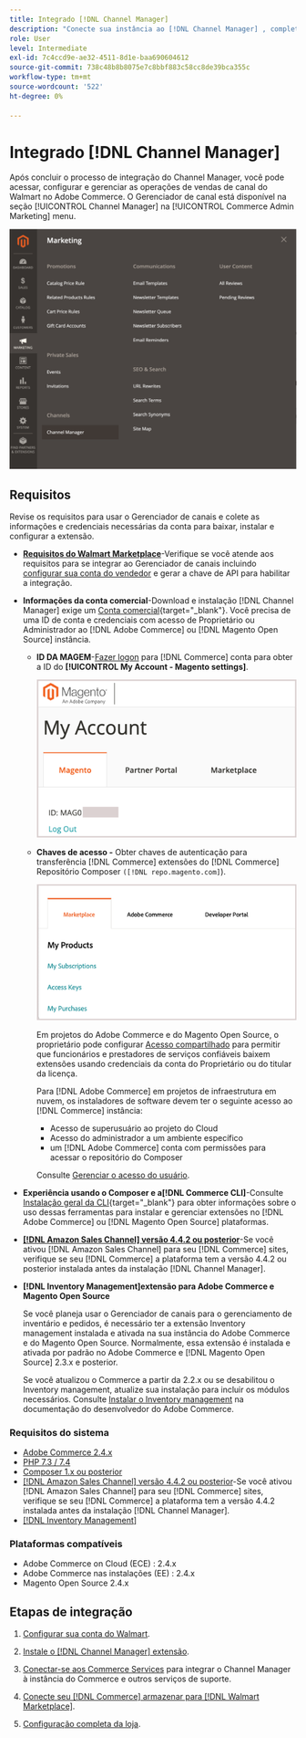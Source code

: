 ```yaml
---
title: Integrado [!DNL Channel Manager]
description: "Conecte sua instância ao [!DNL Channel Manager] , completando algumas etapas de integração."
role: User
level: Intermediate
exl-id: 7c4ccd9e-ae32-4511-8d1e-baa690604612
source-git-commit: 738c48b8b8075e7c8bbf883c58cc8de39bca355c
workflow-type: tm+mt
source-wordcount: '522'
ht-degree: 0%

---
```



# Integrado [!DNL Channel Manager]

Após concluir o processo de integração do Channel Manager, você pode acessar, configurar e gerenciar as operações de vendas de canal do Walmart no Adobe Commerce. O Gerenciador de canal está disponível na seção [!UICONTROL Channel Manager] na [!UICONTROL Commerce Admin Marketing] menu.

![[!DNL Channel Manager] opção na visualização Administração](assets/channel-manager-admin-view.png)

## Requisitos

Revise os requisitos para usar o Gerenciador de canais e colete as informações e credenciais necessárias da conta para baixar, instalar e configurar a extensão.

- **[Requisitos do Walmart Marketplace](walmart-requirements.md)**-Verifique se você atende aos requisitos para se integrar ao Gerenciador de canais incluindo [configurar sua conta do vendedor](https://sellerhelp.walmart.com/seller/s/guide?article=000008219) e gerar a chave de API para habilitar a integração.

- **Informações da conta comercial**-Download e instalação [!DNL Channel Manager] exige um [Conta comercial](https://docs.magento.com/user-guide/magento/magento-account.html){target=&quot;_blank&quot;}. Você precisa de uma ID de conta e credenciais com acesso de Proprietário ou Administrador ao [!DNL Adobe Commerce] ou [!DNL Magento Open Source] instância.

   - **ID DA MAGEM**-[Fazer logon](https://account.magento.com/customer/account/login/) para [!DNL Commerce] conta para obter a ID do **[!UICONTROL My Account - Magento settings]**.

      ![[!DNL MAGEID] on [!DNL Commerce] configurações da conta](assets/mageid-my-commerce-account.png)

   - **Chaves de acesso -** Obter chaves de autenticação para transferência [!DNL Commerce] extensões do [!DNL Commerce] Repositório Composer `([!DNL repo.magento.com]`).

      ![[!UICONTROL Commerce Marketplace access keys]](assets/commerce-marketplace-access-keys.png)

      Em projetos do Adobe Commerce e do Magento Open Source, o proprietário pode configurar [Acesso compartilhado](https://docs.magento.com/user-guide/magento/magento-account-share.html) para permitir que funcionários e prestadores de serviços confiáveis baixem extensões usando credenciais da conta do Proprietário ou do titular da licença.

      Para [!DNL Adobe Commerce] em projetos de infraestrutura em nuvem, os instaladores de software devem ter o seguinte acesso ao [!DNL Commerce] instância:

      - Acesso de superusuário ao projeto do Cloud
      - Acesso do administrador a um ambiente específico
      - um [!DNL Adobe Commerce] conta com permissões para acessar o repositório do Composer

      Consulte [Gerenciar o acesso do usuário](https://devdocs.magento.com/cloud/project/user-admin.html).


- **Experiência usando o Composer e a[!DNL Commerce CLI]**-Consulte [Instalação geral da CLI](https://devdocs.magento.com/extensions/install/){target=&quot;_blank&quot;} para obter informações sobre o uso dessas ferramentas para instalar e gerenciar extensões no [!DNL Adobe Commerce] ou [!DNL Magento Open Source] plataformas.

- **[[!DNL Amazon Sales Channel] versão 4.4.2 ou posterior](https://experienceleague.adobe.com/docs/commerce-channels/amazon/release-notes.html)**-Se você ativou [!DNL Amazon Sales Channel] para seu [!DNL Commerce] sites, verifique se seu [!DNL Commerce] a plataforma tem a versão 4.4.2 ou posterior instalada antes da instalação [!DNL Channel Manager].

- **[!DNL Inventory Management]extensão para Adobe Commerce e Magento Open Source**

   Se você planeja usar o Gerenciador de canais para o gerenciamento de inventário e pedidos, é necessário ter a extensão Inventory management instalada e ativada na sua instância do Adobe Commerce e do Magento Open Source. Normalmente, essa extensão é instalada e ativada por padrão no Adobe Commerce e [!DNL Magento Open Source] 2.3.x e posterior.

   Se você atualizou o Commerce a partir da 2.2.x ou se desabilitou o Inventory management, atualize sua instalação para incluir os módulos necessários. Consulte [Instalar o Inventory management](https://devdocs.magento.com/extensions/inventory-management/) na documentação do desenvolvedor do Adobe Commerce.

### Requisitos do sistema

- [Adobe Commerce 2.4.x](https://devdocs.magento.com/release/released-versions.html)
- [PHP 7.3 / 7.4](https://devdocs.magento.com/guides/v2.4/install-gde/prereq/php-settings.html)
- [Composer 1.x ou posterior](https://devdocs.magento.com/cloud/reference/cloud-composer.html)
- [[!DNL Amazon Sales Channel] versão 4.4.2 ou posterior](https://experienceleague.adobe.com/docs/commerce-channels/amazon/release-notes.html)-Se você ativou [!DNL Amazon Sales Channel] para seu [!DNL Commerce] sites, verifique se seu [!DNL Commerce] a plataforma tem a versão 4.4.2 instalada antes da instalação [!DNL Channel Manager].
- [[!DNL Inventory Management]](https://devdocs.magento.com/extensions/inventory-management/)

### Plataformas compatíveis

- Adobe Commerce on Cloud (ECE) : 2.4.x
- Adobe Commerce nas instalações (EE) : 2.4.x
- Magento Open Source 2.4.x

## Etapas de integração

1. [Configurar sua conta do Walmart](https://seller.walmart.com/signup?q=&amp;origin=solution_provider&amp;src=0014M00001zivMp).

1. [Instale o [!DNL Channel Manager] extensão](install.md).

1. [Conectar-se aos Commerce Services](connect.md) para integrar o Channel Manager à instância do Commerce e outros serviços de suporte.

1. [Conecte seu [!DNL Commerce] armazenar para [!DNL Walmart Marketplace]](connect-marketplace.md).

1. [Configuração completa da loja](complete-sales-channel-store-setup.md).
